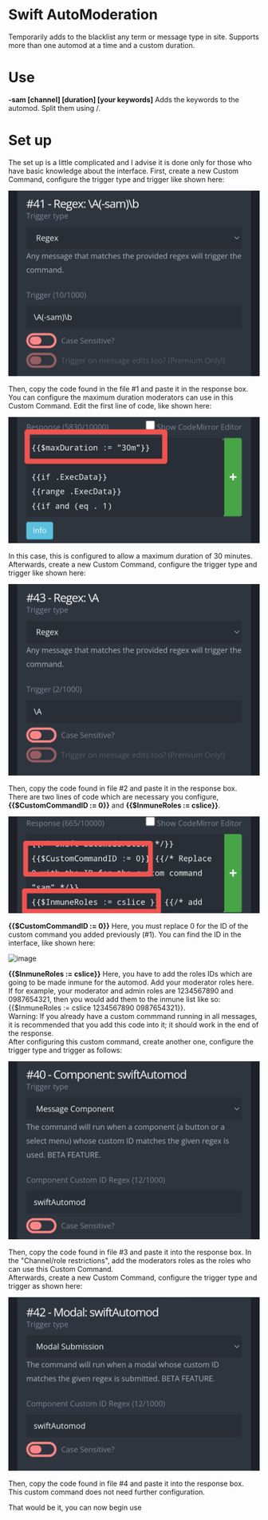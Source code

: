 # Swift AutoModeration 
Temporarily adds to the blacklist any term or message type in site. Supports more than one automod at a time and a custom duration.  

# Use
**-sam [channel] [duration] [your keywords]** Adds the keywords to the automod. Split them using /.  

# Set up  
The set up is a little complicated and I advise it is done only for those who have basic knowledge about the interface. First, create a new Custom Command, configure the trigger type and trigger like shown here:  

![image](../ignore/swiftAutomod1.png)  

Then, copy the code found in the file #1 and paste it in the response box.  
You can configure the maximum duration moderators can use in this Custom Command. Edit the first line of code, like shown here:  

![image](../ignore/swiftAutomod2.png)  

In this case, this is configured to allow a maximum duration of 30 minutes.  
Afterwards, create a new Custom Command, configure the trigger type and trigger like shown here:  

![image](../ignore/swiftAutomod3.png)  

Then, copy the code found in file #2 and paste it in the response box.  
There are two lines of code which are necessary you configure, **{{$CustomCommandID := 0}}** and **{{$InmuneRoles := cslice}}**.  

![image](../ignore/swiftAutomod4.png)  

**{{$CustomCommandID := 0}}** Here, you must replace 0 for the ID of the custom command you added previously (#1). You can find the ID in the interface, like shown here:  

![image](../ignore/swiftAutomod5.png)  

**{{$InmuneRoles := cslice}}** Here, you have to add the roles IDs which are going to be made inmune for the automod. Add your moderator roles here. If for example, your moderator and admin roles are 1234567890 and 0987654321, then you would add them to the inmune list like so: {{$InmuneRoles := cslice 1234567890 0987654321}}.  
Warning: If you already have a custom commmand running in all messages, it is recommended that you add this code into it; it should work in the end of the response.  
After configuring this custom command, create another one, configure the trigger type and trigger as follows:  

![image](../ignore/swiftAutomod6.png) 

Then, copy the code found in file #3 and paste it into the response box. In the "Channel/role restrictions", add the moderators roles as the roles who can use this Custom Command.  
Afterwards, create a new Custom Command, configure the trigger type and trigger as shown here:  

![image](../ignore/swiftAutomod7.png)  

Then, copy the code found in file #4 and paste it into the response box. This custom command does not need further configuration.

That would be it, you can now begin use
